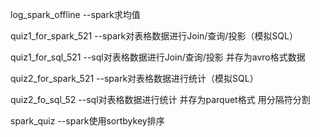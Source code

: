 log_spark_offline   --spark求均值

quiz1_for_spark_521  --spark对表格数据进行Join/查询/投影（模拟SQL）

quiz1_for_sql_521  --sql对表格数据进行Join/查询/投影 并存为avro格式数据

quiz2_for_spark_521  --spark对表格数据进行统计（模拟SQL）

quiz2_fo_sql_52   --sql对表格数据进行统计 并存为parquet格式 用分隔符分割

spark_quiz  --spark使用sortbykey排序

